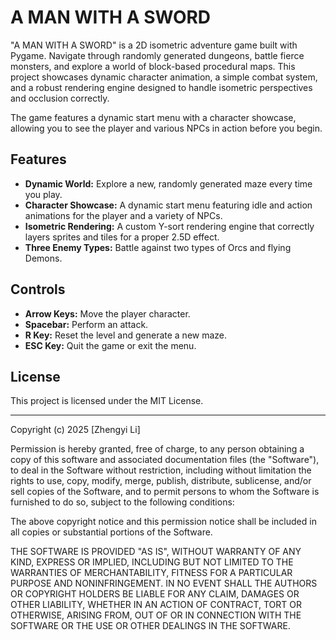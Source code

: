 # A MAN WITH A SWORD

"A MAN WITH A SWORD" is a 2D isometric adventure game built with Pygame. Navigate through randomly generated dungeons, battle fierce monsters, and explore a world of block-based procedural maps. This project showcases dynamic character animation, a simple combat system, and a robust rendering engine designed to handle isometric perspectives and occlusion correctly.

The game features a dynamic start menu with a character showcase, allowing you to see the player and various NPCs in action before you begin.

## Features

* **Dynamic World:** Explore a new, randomly generated maze every time you play.
* **Character Showcase:** A dynamic start menu featuring idle and action animations for the player and a variety of NPCs.
* **Isometric Rendering:** A custom Y-sort rendering engine that correctly layers sprites and tiles for a proper 2.5D effect.
* **Three Enemy Types:** Battle against two types of Orcs and flying Demons.

## Controls

* **Arrow Keys:** Move the player character.
* **Spacebar:** Perform an attack.
* **R Key:** Reset the level and generate a new maze.
* **ESC Key:** Quit the game or exit the menu.

## License

This project is licensed under the MIT License.

---

Copyright (c) 2025 [Zhengyi Li]

Permission is hereby granted, free of charge, to any person obtaining a copy of this software and associated documentation files (the "Software"), to deal in the Software without restriction, including without limitation the rights to use, copy, modify, merge, publish, distribute, sublicense, and/or sell copies of the Software, and to permit persons to whom the Software is furnished to do so, subject to the following conditions:

The above copyright notice and this permission notice shall be included in all copies or substantial portions of the Software.

THE SOFTWARE IS PROVIDED "AS IS", WITHOUT WARRANTY OF ANY KIND, EXPRESS OR IMPLIED, INCLUDING BUT NOT LIMITED TO THE WARRANTIES OF MERCHANTABILITY, FITNESS FOR A PARTICULAR PURPOSE AND NONINFRINGEMENT. IN NO EVENT SHALL THE AUTHORS OR COPYRIGHT HOLDERS BE LIABLE FOR ANY CLAIM, DAMAGES OR OTHER LIABILITY, WHETHER IN AN ACTION OF CONTRACT, TORT OR OTHERWISE, ARISING FROM, OUT OF OR IN CONNECTION WITH THE SOFTWARE OR THE USE OR OTHER DEALINGS IN THE SOFTWARE.